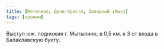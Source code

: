 ```yaml
---
title: [Метелино, Дели-Христо, Западный ❮Мыс❯]
tags: [ороним]
---
```


Выступ юж. подножия г. Мытылино, в 0,5 км. к З от входа в Балаклавскую бухту.
